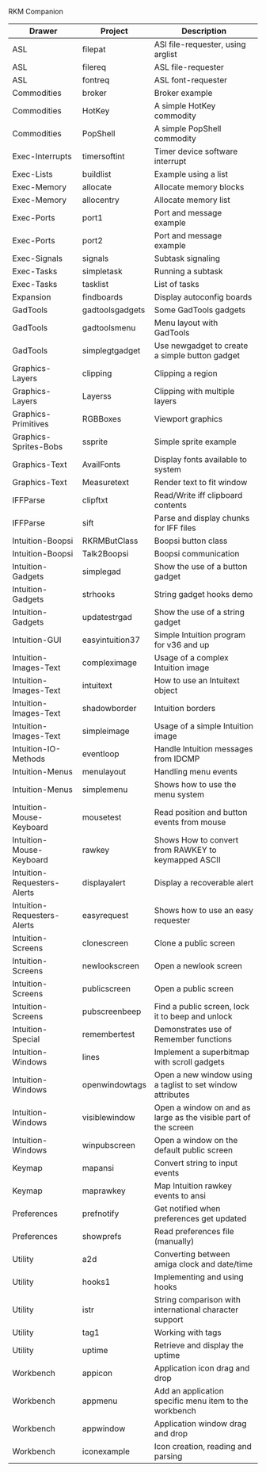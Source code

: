 RKM Companion

| Drawer                      | Project         | Description
| --------------------------- | --------------- | ----------------------------------
| ASL                         | filepat         | ASl file-requester, using arglist
| ASL                         | filereq         | ASL file-requester
| ASL                         | fontreq         | ASL font-requester
| Commodities                 | broker          | Broker example
| Commodities                 | HotKey          | A simple HotKey commodity
| Commodities                 | PopShell        | A simple PopShell commodity
| Exec-Interrupts             | timersoftint    | Timer device software interrupt
| Exec-Lists                  | buildlist       | Example using a list
| Exec-Memory                 | allocate        | Allocate memory blocks
| Exec-Memory                 | allocentry      | Allocate memory list
| Exec-Ports                  | port1           | Port and message example
| Exec-Ports                  | port2           | Port and message example
| Exec-Signals                | signals         | Subtask signaling
| Exec-Tasks                  | simpletask      | Running a subtask
| Exec-Tasks                  | tasklist        | List of tasks
| Expansion                   | findboards      | Display autoconfig boards
| GadTools                    | gadtoolsgadgets | Some GadTools gadgets
| GadTools                    | gadtoolsmenu    | Menu layout with GadTools
| GadTools                    | simplegtgadget  | Use newgadget to create a simple button gadget
| Graphics-Layers             | clipping        | Clipping a region
| Graphics-Layers             | Layerss         | Clipping with multiple layers
| Graphics-Primitives         | RGBBoxes        | Viewport graphics
| Graphics-Sprites-Bobs       | ssprite         | Simple sprite example
| Graphics-Text               | AvailFonts      | Display fonts available to system
| Graphics-Text               | Measuretext     | Render text to fit window
| IFFParse                    | clipftxt        | Read/Write iff clipboard contents
| IFFParse                    | sift            | Parse and display chunks for IFF files
| Intuition-Boopsi            | RKRMButClass    | Boopsi button class
| Intuition-Boopsi            | Talk2Boopsi     | Boopsi communication
| Intuition-Gadgets           | simplegad       | Show the use of a button gadget
| Intuition-Gadgets           | strhooks        | String gadget hooks demo
| Intuition-Gadgets           | updatestrgad    | Show the use of a string gadget
| Intuition-GUI               | easyintuition37 | Simple Intuition program for v36 and up
| Intuition-Images-Text       | compleximage    | Usage of a complex Intuition image
| Intuition-Images-Text       | intuitext       | How to use an Intuitext object
| Intuition-Images-Text       | shadowborder    | Intuition borders
| Intuition-Images-Text       | simpleimage     | Usage of a simple Intuition image
| Intuition-IO-Methods        | eventloop       | Handle Intuition messages from IDCMP
| Intuition-Menus             | menulayout      | Handling menu events
| Intuition-Menus             | simplemenu      | Shows how to use the menu system
| Intuition-Mouse-Keyboard    | mousetest       | Read position and button events from mouse
| Intuition-Mouse-Keyboard    | rawkey          | Shows How to convert from RAWKEY to keymapped ASCII
| Intuition-Requesters-Alerts | displayalert    | Display a recoverable alert
| Intuition-Requesters-Alerts | easyrequest     | Shows how to use an easy requester
| Intuition-Screens           | clonescreen     | Clone a public screen
| Intuition-Screens           | newlookscreen   | Open a newlook screen
| Intuition-Screens           | publicscreen    | Open a public screen
| Intuition-Screens           | pubscreenbeep   | Find a public screen, lock it to beep and unlock
| Intuition-Special           | remembertest    | Demonstrates use of Remember functions
| Intuition-Windows           | lines           | Implement a superbitmap with scroll gadgets
| Intuition-Windows           | openwindowtags  | Open a new window using a taglist to set window attributes
| Intuition-Windows           | visiblewindow   | Open a window on and as large as the visible part of the screen
| Intuition-Windows           | winpubscreen    | Open a window on the default public screen
| Keymap                      | mapansi         | Convert string to input events
| Keymap                      | maprawkey       | Map Intuition rawkey events to ansi
| Preferences                 | prefnotify      | Get notified when preferences get updated
| Preferences                 | showprefs       | Read preferences file (manually)
| Utility                     | a2d             | Converting between amiga clock and date/time
| Utility                     | hooks1          | Implementing and using hooks
| Utility                     | istr            | String comparison with international character support
| Utility                     | tag1            | Working with tags
| Utility                     | uptime          | Retrieve and display the uptime
| Workbench                   | appicon         | Application icon drag and drop
| Workbench                   | appmenu         | Add an application specific menu item to the workbench
| Workbench                   | appwindow       | Application window drag and drop
| Workbench                   | iconexample     | Icon creation, reading and parsing
